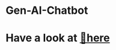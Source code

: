 # Gen-AI-Chatbot
<h1>Have a look at <a href="https://chidvilash03.github.io/Gen-AI-Chatbot/" >🚀here</a></h1>
